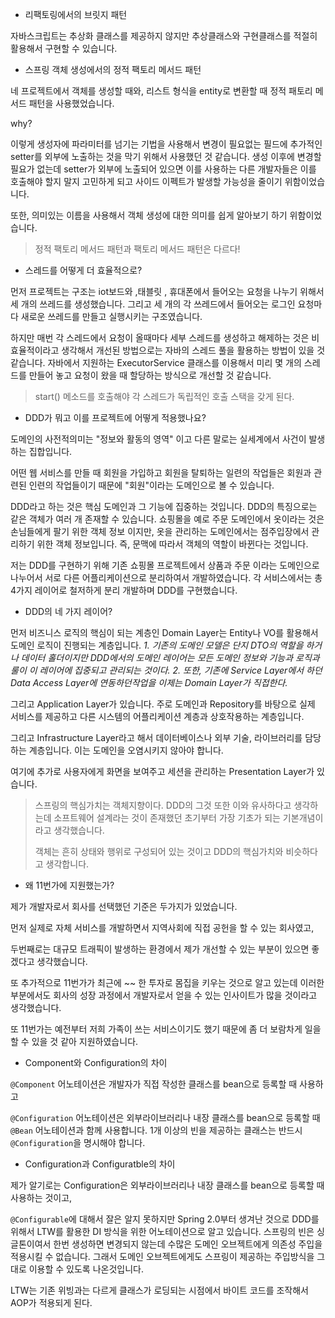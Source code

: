 - 리팩토링에서의 브릿지 패턴

자바스크립트는 추상화 클래스를 제공하지 않지만 추상클래스와 구현클래스를 적절히 활용해서 구현할 수 있습니다.

- 스프링 객체 생성에서의 정적 팩토리 메서드 패턴

네 프로젝트에서 객체를 생성할 때와, 리스트 형식을 entity로 변환할 때 정적 패토리 메서드 패턴을 사용했었습니다.

why?

이렇게 생성자에 파라미터를 넘기는 기법을 사용해서 변경이 필요없는 필드에 추가적인 setter를 외부에 노출하는 것을 막기 위해서 사용했던 것 같습니다. 생성 이후에 변경할 필요가 없는데 setter가 외부에 노출되어 있으면 이를 사용하는 다른 개발자들은 이를 호출해야 할지 말지 고민하게 되고 사이드 이펙트가 발생할 가능성을 줄이기 위함이었습니다.

또한, 의미있는 이름을 사용해서 객체 생성에 대한 의미를 쉽게 알아보기 하기 위함이었습니다.

> 정적 팩토리 메서드 패턴과 팩토리 메서드 패턴은 다르다!

- 스레드를 어떻게 더 효율적으로?

먼저 프로젝트는 구조는 iot보드와 ,태블릿 , 휴대폰에서 들어오는 요청을 나누기 위해서 세 개의 쓰레드를 생성했습니다. 그리고 세 개의 각 쓰레드에서 들어오는 로그인 요청마다 새로운 쓰레드를 만들고 실행시키는 구조였습니다.

하지만 매번 각 스레드에서 요청이 올때마다 세부 스레드를 생성하고 해제하는 것은 비효율적이라고 생각해서 개선된 방법으로는 자바의 스레드 풀을 활용하는 방법이 있을 것 같습니다. 자바에서 지원하는 ExecutorService 클래스를 이용해서 미리 몇 개의 스레드를 만들어 놓고 요청이 왔을 때 할당하는 방식으로 개선할 것 같습니다.

> start() 메소드를 호출해야 각 스레드가 독립적인 호출 스택을 갖게 된다.

- DDD가 뭐고 이를 프로젝트에 어떻게 적용했나요?

도메인의 사전적의미는 "정보와 활동의 영역" 이고 다른 말로는 실세계에서 사건이 발생하는 집합입니다.

어떤 웹 서비스를 만들 때 회원을 가입하고 회원을 탈퇴하는 일련의 작업들은 회원과 관련된 인련의 작업들이기 때문에 "회원"이라는 도메인으로 볼 수 있습니다.

DDD라고 하는 것은 핵심 도메인과 그 기능에 집중하는 것입니다. DDD의 특징으로는 같은 객체가 여러 개 존재할 수 있습니다. 쇼핑몰을 예로 주문 도메인에서 옷이라는 것은 손님들에게 팔기 위한 객체 정보 이지만, 옷을 관리하는 도메인에서는 점주입장에서 관리하기 위한 객체 정보입니다. 즉, 문맥에 따라서 객체의 역할이 바뀐다는 것입니다.

저는 DDD를 구현하기 위해 기존 쇼핑몰 프로젝트에서 상품과 주문 이라는 도메인으로 나누어서 서로 다른 어플리케이션으로 분리하여서 개발하였습니다. 각 서비스에서는 총 4가지 레이어로 철저하게 분리 개발하며 DDD를 구현했습니다.

- DDD의 네 가지 레이어?

먼저 비즈니스 로직의 핵심이 되는 계층인 Domain Layer는 Entity나 VO를 활용해서 도메인 로직이 진행되는 계층입니다.
*1. 기존의 도메인 모델은 단지 DTO의 역할을 하거나 데이터 홀더이지만 DDD에서의 도메인 레이어는 모든 도메인 정보와 기능과 로직과 룰이 이 레이어에 집중되고 관리되는 것이다.*
*2. 또한, 기존에 Service Layer에서 하던 Data Access Layer에 연동하던작업을 이제는 Domain Layer가 직접한다.*

그리고 Application Layer가 있습니다. 주로 도메인과 Repository를 바탕으로 실제 서비스를 제공하고 다른 시스템의 어플리케이션 계층과 상호작용하는 계층입니다.

그리고 Infrastructure Layer라고 해서 데이터베이스나 외부 기술, 라이브러리를 담당하는 계층입니다. 이는 도메인을 오염시키지 않아야 합니다.

여기에 추가로 사용자에게 화면을 보여주고 세션을 관리하는 Presentation Layer가 있습니다.

> 스프링의 핵심가치는 객체지향이다. DDD의 그것 또한 이와 유사하다고 생각하는데 소프트웨어 설계라는 것이 존재했던 초기부터 가장 기초가 되는 기본개념이라고 생각했습니다.
>
> 객체는 흔히 상태와 행위로 구성되어 있는 것이고 DDD의 핵심가치와 비슷하다고 생각합니다.



- 왜 11번가에 지원했는가?

제가 개발자로서 회사를 선택했던 기준은 두가지가 있었습니다.

먼저 실제로 자체 서비스를 개발하면서 지역사회에 직접 공헌을 할 수 있는 회사였고,

두번째로는 대규모 트래픽이 발생하는 환경에서 제가 개선할 수 있는 부분이 있으면 좋겠다고 생각했습니다.

또 추가적으로 11번가가 최근에 ~~ 한 투자로 몸집을 키우는 것으로 알고 있는데 이러한 부분에서도 회사의 성장 과정에서 개발자로서 얻을 수 있는 인사이트가 많을 것이라고 생각했습니다.

또 11번가는 예전부터 저희 가족이 쓰는 서비스이기도 했기 때문에 좀 더 보람차게 일을 할 수 있을 것 같아 지원하였습니다.

- Component와 Configuration의 차이

`@Component` 어노테이션은 개발자가 직접 작성한 클래스를 bean으로 등록할 때 사용하고

`@Configuration` 어노테이션은 외부라이브러리나 내장 클래스를 bean으로 등록할 때 `@Bean` 어노테이션과 함께 사용합니다. 1개 이상의 빈을 제공하는 클래스는 반드시 `@Configuration`을 명시해야 합니다.

- Configuration과 Configuratble의 차이

제가 알기로는 Configuration은 외부라이브러리나 내장 클래스를 bean으로 등록할 때 사용하는 것이고,

`@Configurable`에 대해서 잘은 알지 못하지만 Spring 2.0부터 생겨난 것으로 DDD를 위해서 LTW를 활용한 DI 방식을 위한 어노테이션으로 알고 있습니다. 스프링의 빈은 싱글톤이여서 한번 생성하면 변경되지 않는데 수많은 도메인 오브젝트에게 의존성 주입을 적용시킬 수 없습니다. 그래서 도메인 오브젝트에게도 스프링이 제공하는 주입방식을 그대로 이용할 수 있도록 나온것입니다.

LTW는 기존 위빙과는 다르게 클래스가 로딩되는 시점에서 바이트 코드를 조작해서 AOP가 적용되게 된다.